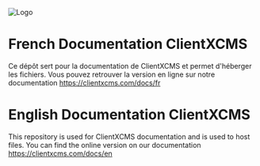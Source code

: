 ![Logo](https://clientxcms.com/assets/images/ClientXLight.png "ClientXCMS")

# French Documentation ClientXCMS

Ce dépôt sert pour la documentation de ClientXCMS et permet d'héberger les fichiers.
Vous pouvez retrouver la version en ligne sur notre documentation https://clientxcms.com/docs/fr

# English Documentation ClientXCMS

This repository is used for ClientXCMS documentation and is used to host files.
You can find the online version on our documentation https://clientxcms.com/docs/en